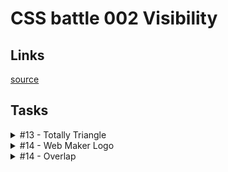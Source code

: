 # CSS battle 002 Visibility

## Links
[source](https://cssbattle.dev/battle/2)

## Tasks

<details>
  <summary>#13 - Totally Triangle</summary>

  [Task](https://cssbattle.dev/play/13)

    <p>
    <style>
      body {
        margin: 0;
        background: #0B2429
      }
      p {
        margin: -100;
        width: 200;
        height: 200;
        transform: rotate(45deg);background: #F3AC3C;
      }
    </style>

</details>

<details>
  <summary>#14 - Web Maker Logo</summary>

  [Task](https://cssbattle.dev/play/14)

    <p t1><p t2>
    <style>
      body {
        background: #F2F2B6;
      }
      p {
        margin: 0;
        height: 0;
        width: 0;
        position: absolute;
        border: solid 75px rgba(0,0,0,0);
      }
      [t1] {
        top: 85;
        left: 60;
        border-top: solid 130px #FF6D00;
        filter: drop-shadow(20px 0px #FD4602);
      }
      [t2] {
        bottom: 85;
        right: 80;
        border-bottom: solid 130px #FD4602;
        filter: drop-shadow(20px 0px #FF6D00);
      }
    </style>

</details>

<details>
  <summary>#14 - Overlap</summary>

  [Task](https://cssbattle.dev/play/15)

    <p>
    <style>
      * {
        margin: 0px;
        background: #09042A;
      }
      p {
        position: absolute;
        top: 75px;
        left: 75px;
        width: 150px;
        height: 150px;
        border-radius: 50%;
        box-shadow: 100px 0px #E78481, inset 100px 0px #7B3F61;
      }
    </style>

</details>
